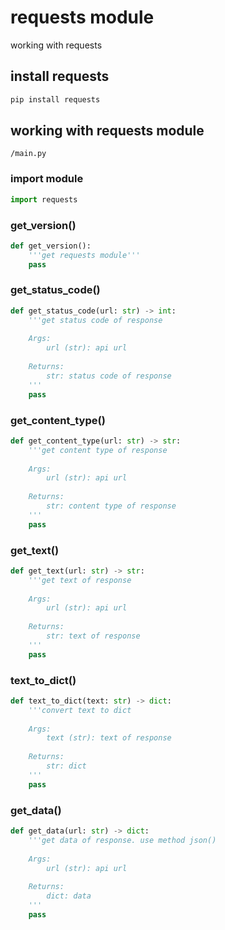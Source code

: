 # requests module

working with requests

## install requests
```bash
pip install requests
```

## working with requests module

`/main.py`

### import module
```python
import requests
```

### get_version()
```python
def get_version():
    '''get requests module'''
    pass
```

### get_status_code()
```python
def get_status_code(url: str) -> int:
    '''get status code of response
    
    Args:
        url (str): api url
    
    Returns:
        str: status code of response
    '''
    pass
```

### get_content_type()
```python
def get_content_type(url: str) -> str:
    '''get content type of response
    
    Args:
        url (str): api url
    
    Returns:
        str: content type of response
    '''
    pass
```

### get_text()
```python
def get_text(url: str) -> str:
    '''get text of response
    
    Args:
        url (str): api url
    
    Returns:
        str: text of response
    '''
    pass
```

### text_to_dict()
```python
def text_to_dict(text: str) -> dict:
    '''convert text to dict
    
    Args:
        text (str): text of response
    
    Returns:
        str: dict
    '''
    pass
```

### get_data()
```python
def get_data(url: str) -> dict:
    '''get data of response. use method json()
    
    Args:
        url (str): api url
    
    Returns:
        dict: data
    '''
    pass
```
